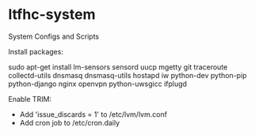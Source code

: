 ltfhc-system
============

System Configs and Scripts

Install packages:

sudo apt-get install lm-sensors sensord uucp mgetty git traceroute collectd-utils dnsmasq dnsmasq-utils hostapd iw python-dev python-pip python-django nginx openvpn python-uwsgicc ifplugd

Enable TRIM:

 - Add 'issue_discards = 1' to /etc/lvm/lvm.conf
 - Add cron job to /etc/cron.daily
